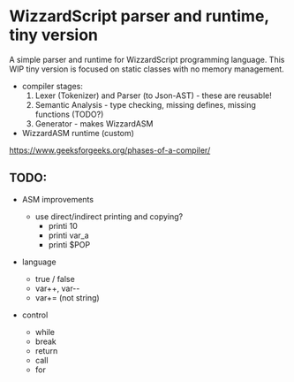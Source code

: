 WizzardScript parser and runtime, tiny version
==============================================

A simple parser and runtime for WizzardScript programming language.
This WIP tiny version is focused on static classes with no memory management.

- compiler stages:
	1. Lexer (Tokenizer) and Parser (to Json-AST) - these are reusable!
	2. Semantic Analysis - type checking, missing defines, missing functions (TODO?)
	3. Generator - makes WizzardASM
- WizzardASM runtime (custom)

https://www.geeksforgeeks.org/phases-of-a-compiler/


## TODO:
- ASM improvements
	- use direct/indirect printing and copying?
		- printi 10
		- printi var_a
		- printi $POP

- language
	- true / false
	- var++, var--
	- var+= (not string)

- control
	- while
	- break
	- return
	- call
	- for
